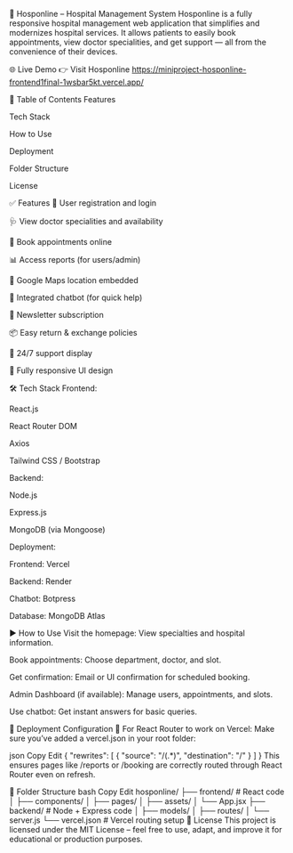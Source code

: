 🏥 Hosponline – Hospital Management System
Hosponline is a fully responsive hospital management web application that simplifies and modernizes hospital services. It allows patients to easily book appointments, view doctor specialities, and get support — all from the convenience of their devices.

🌐 Live Demo
👉 Visit Hosponline            https://miniproject-hosponline-frontend1final-1wsbar5kt.vercel.app/

📌 Table of Contents
Features

Tech Stack

How to Use

Deployment

Folder Structure

License

✅ Features
🔐 User registration and login

🩺 View doctor specialities and availability

📅 Book appointments online

📊 Access reports (for users/admin)

📍 Google Maps location embedded

🤖 Integrated chatbot (for quick help)

📢 Newsletter subscription

📦 Easy return & exchange policies

💬 24/7 support display

📱 Fully responsive UI design

🛠️ Tech Stack
Frontend:

React.js

React Router DOM

Axios

Tailwind CSS / Bootstrap

Backend:

Node.js

Express.js

MongoDB (via Mongoose)

Deployment:

Frontend: Vercel

Backend: Render

Chatbot: Botpress

Database: MongoDB Atlas

▶️ How to Use
Visit the homepage: View specialties and hospital information.

Book appointments: Choose department, doctor, and slot.

Get confirmation: Email or UI confirmation for scheduled booking.

Admin Dashboard (if available): Manage users, appointments, and slots.

Use chatbot: Get instant answers for basic queries.

🚀 Deployment Configuration
📄 For React Router to work on Vercel:
Make sure you’ve added a vercel.json in your root folder:

json
Copy
Edit
{
  "rewrites": [
    { "source": "/(.*)", "destination": "/" }
  ]
}
This ensures pages like /reports or /booking are correctly routed through React Router even on refresh.

📂 Folder Structure
bash
Copy
Edit
hosponline/
├── frontend/         # React code
│   ├── components/
│   ├── pages/
│   ├── assets/
│   └── App.jsx
├── backend/          # Node + Express code
│   ├── models/
│   ├── routes/
│   └── server.js
└── vercel.json       # Vercel routing setup
📄 License
This project is licensed under the MIT License – feel free to use, adapt, and improve it for educational or production purposes.
